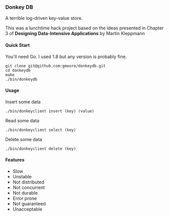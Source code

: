 ### Donkey DB

A terrible log-driven key-value store.

This was a lunchtime hack project based on the ideas presented in Chapter 3 of **Designing Data-Intensive Applications** by Martin Kleppmann

#### Quick Start

You'll need Go. I used 1.8 but any version is probably fine.  

```
git clone git@github.com:gmoore/donkeydb.git
cd donkeydb
make
./bin/donkeydb
```

#### Usage

Insert some data  

`./bin/donkeyclient insert (key) (value)`

Read some data

`./bin/donkeyclient select (key)`

Delete some data

`./bin/donkeyclient delete (key)`

#### Features

* Slow
* Unstable 
* Not distributed
* Not concurrent
* Not durable
* Error prone
* Not guaranteed
* Unacceptable